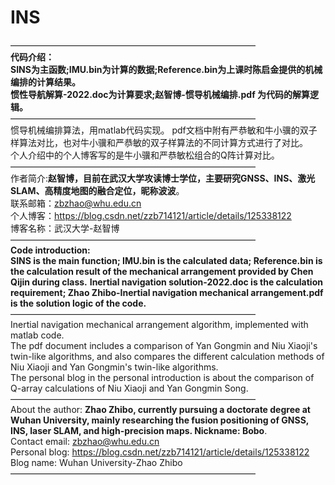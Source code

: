 # INS
————————————————————————————  
**代码介绍：**  
**SINS为主函数;IMU.bin为计算的数据;Reference.bin为上课时陈启金提供的机械编排的计算结果。**  
**惯性导航解算-2022.doc为计算要求;赵智博-惯导机械编排.pdf 为代码的解算逻辑。**   
————————————————————————————  
惯导机械编排算法，用matlab代码实现。
pdf文档中附有严恭敏和牛小骥的双子样算法对比，也对牛小骥和严恭敏的双子样算法的不同计算方式进行了对比。  
个人介绍中的个人博客写的是牛小骥和严恭敏松组合的Q阵计算对比。  
————————————————————————————  
作者简介:**赵智博，目前在武汉大学攻读博士学位，主要研究GNSS、INS、激光SLAM、高精度地图的融合定位，昵称波波**。  
联系邮箱：zbzhao@whu.edu.cn  
个人博客：https://blog.csdn.net/zzb714121/article/details/125338122  
博客名称：武汉大学-赵智博    
————————————————————————————  
**Code introduction:**   
**SINS is the main function; IMU.bin is the calculated data; Reference.bin is the calculation result of the mechanical arrangement provided by Chen Qijin during class.**
**Inertial navigation solution-2022.doc is the calculation requirement; Zhao Zhibo-Inertial navigation mechanical arrangement.pdf is the solution logic of the code.**   
————————————————————————————  
Inertial navigation mechanical arrangement algorithm, implemented with matlab code.  
The pdf document includes a comparison of Yan Gongmin and Niu Xiaoji's twin-like algorithms, and also compares the different calculation methods of Niu Xiaoji and Yan Gongmin's twin-like algorithms.  
The personal blog in the personal introduction is about the comparison of Q-array calculations of Niu Xiaoji and Yan Gongmin Song.  
————————————————————————————  
About the author: **Zhao Zhibo, currently pursuing a doctorate degree at Wuhan University, mainly researching the fusion positioning of GNSS, INS, laser SLAM, and high-precision maps. Nickname: Bobo**.  
Contact email: zbzhao@whu.edu.cn  
Personal blog: https://blog.csdn.net/zzb714121/article/details/125338122  
Blog name: Wuhan University-Zhao Zhibo  
————————————————————————————  
